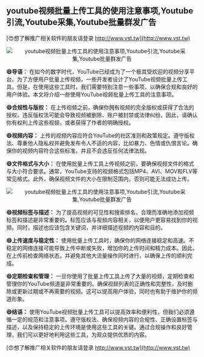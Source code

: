 ## **youtube视频批量上传工具的使用注意事项,Youtube引流,Youtube采集,Youtube批量群发广告**

[😍想了解推广相关软件的朋友请登录 http://www.vst.tw](http://www.vst.tw)

 <center><img src="https://vst.tw/MP4/tuiguang/png/3.png" alt="youtube视频批量上传工具的使用注意事项,Youtube引流,Youtube采集,Youtube批量群发广告"></center>

**😄导语：**
在如今的数字时代，YouTube已经成为了一个极其受欢迎的视频分享平台。为了方便用户批量上传视频，一些开发者设计了YouTube视频批量上传工具。但是，在使用这些工具时，我们需要特别注意一些事项，以确保合规和良好的用户体验。本文将介绍一些使用YouTube视频批量上传工具的注意事项。

**😄合规性与版权：**
在上传视频之前，确保你拥有视频的完全版权或获得了合法的授权。违反版权法可能会导致视频被删除、账户被封禁或法律纠纷。因此，请确认你有权利上传这些视频，或者获得了作者的明确授权。

**😄视频内容：**
上传的视频内容应符合YouTube的社区准则和政策规定。遵守版权法、尊重他人隐私权并避免发布令人不适的内容，比如暴力、色情或仇恨言论。确保你的视频内容符合这些标准，并且不会违反任何法律法规。

**😄文件格式与大小：**
在使用批量上传工具上传视频之前，要确保视频文件的格式与大小符合要求。通常，YouTube支持的视频格式包括MP4、AVI、MOV和FLV等常见格式。此外，确保视频文件的大小在限制范围内，否则可能无法成功上传。

 <center><img src="https://vst.tw/MP4/tuiguang/png/3.png" alt="youtube视频批量上传工具的使用注意事项,Youtube引流,Youtube采集,Youtube批量群发广告"></center>

**😄视频标签与描述：**
为了提高视频的可见性和搜索排名，合理而准确地添加视频标签和描述是非常重要的。标签应该与视频内容相关，以便用户更容易找到你的视频。同时，描述也应该包含关键词，并详细描述视频的内容和目的。

**😄上传速度与稳定性：**
使用批量上传工具时，确保你的网络连接稳定和高速。不稳定的网络连接可能导致上传中断或失败，增加你的上传时间和精力成本。因此，在上传前检查网络状态，并避免其他大流量操作同时进行，以确保上传的顺利完成。

**😄定期检查和管理：**
一旦你使用了批量上传工具上传了大量的视频，定期检查和管理你的YouTube频道是非常重要的。确保视频列表的正确性和完整性，及时删除或更新过期或不再需要的视频。这可以提高用户体验，同时也有助于维护你的频道形象。

**😄结语：**
使用YouTube视频批量上传工具可以提高效率和便利性，但我们必须遵循一定的规范和注意事项。遵守版权法、确保视频内容的合规性、正确设置标签与描述，以及保持稳定的上传环境是使用这些工具的关键。通过合规操作和良好管理，我们可以更好地利用这些工具，为观众提供优质的内容。

[😍想了解推广相关软件的朋友请登录 http://www.vst.tw](http://www.vst.tw)



